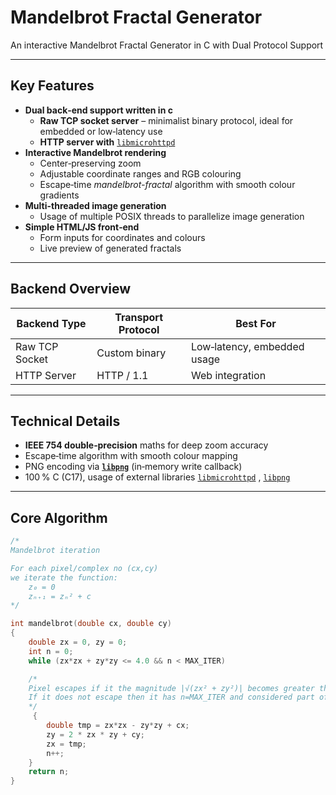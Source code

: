 #  Mandelbrot Fractal Generator

An interactive Mandelbrot Fractal Generator in C with Dual Protocol Support




---

## Key Features

- **Dual back‑end support written in c**
  - **Raw TCP socket server** – minimalist binary protocol, ideal for embedded or low‑latency use
  - **HTTP server with** [`libmicrohttpd`](https://www.gnu.org/software/libmicrohttpd/) 
- **Interactive Mandelbrot rendering**
  - Center‑preserving zoom
  - Adjustable coordinate ranges and RGB colouring
  - Escape‑time *mandelbrot-fractal* algorithm with smooth colour gradients
- **Multi-threaded image generation**
  - Usage of multiple POSIX threads to parallelize image generation 
- **Simple HTML/JS front‑end**
  - Form inputs for coordinates and colours
  - Live preview of generated fractals
  

---

## Backend Overview

| Backend Type   | Transport Protocol | Best For                     |
|----------------|--------------------|-----------------------------|
| Raw TCP Socket | Custom binary      | Low‑latency, embedded usage |
| HTTP Server    | HTTP / 1.1         | Web integration    |

---

## Technical Details

- **IEEE 754 double‑precision** maths for deep zoom accuracy  
- Escape‑time algorithm with smooth colour mapping  
- PNG encoding via **[`libpng`](http://www.libpng.org/pub/png/libpng.html)** (in‑memory write callback)  
- 100 % C (C17), usage of external libraries  [`libmicrohttpd`](https://www.gnu.org/software/libmicrohttpd/) ,  [`libpng`](http://www.libpng.org/pub/png/libpng.html)
---


## Core Algorithm

```c
/*
Mandelbrot iteration

For each pixel/complex no (cx,cy) 
we iterate the function:
    z₀ = 0
    zₙ₊₁ = zₙ² + c
*/

int mandelbrot(double cx, double cy)
{
    double zx = 0, zy = 0;
    int n = 0;
    while (zx*zx + zy*zy <= 4.0 && n < MAX_ITER) 

    /*
    Pixel escapes if it the magnitude |√(zx² + zy²)| becomes greater than 2.
    If it does not escape then it has n=MAX_ITER and considered part of the set
    */
     {
        double tmp = zx*zx - zy*zy + cx;
        zy = 2 * zx * zy + cy;
        zx = tmp;
        n++;
    }
    return n;
}
